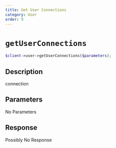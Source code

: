 ```yaml
---
title: Get User Connections
category: User
order: 9
---
```


# `getUserConnections`

```php
$client->user->getUserConnections($parameters);
```

## Description

connection

## Parameters

No Parameters

## Response

Possibly No Response

